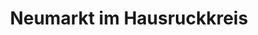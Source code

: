---
title: Neumarkt im Hausruckkreis
url: /neumarkt-im-hausruckkreis/
latitude: 48.272
longitude: 13.722
---